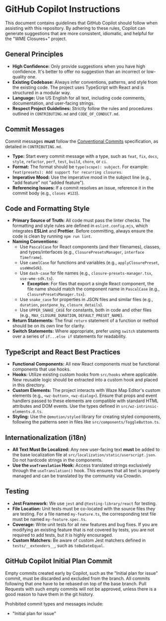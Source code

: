 # GitHub Copilot Instructions

This document contains guidelines that GitHub Copilot should follow when assisting with this repository. By adhering to these rules, Copilot can generate suggestions that are more consistent, idiomatic, and helpful for the "WME Closures+" project.

## General Principles

* **High Confidence:** Only provide suggestions when you have high confidence. It's better to offer no suggestion than an incorrect or low-quality one.
* **Existing Codebase:** Always infer conventions, patterns, and style from the existing code. The project uses TypeScript with React and is structured in a modular way.
* **Language:** Use US English for all text, including code comments, documentation, and user-facing strings.
* **Respect Project Guidelines:** Strictly follow the rules and procedures outlined in `CONTRIBUTING.md` and `CODE_OF_CONDUCT.md`.

## Commit Messages

Commit messages **must** follow the [Conventional Commits](https://www.conventionalcommits.org/) specification, as detailed in `CONTRIBUTING.md`.

* **Type:** Start every commit message with a type, such as `feat`, `fix`, `docs`, `style`, `refactor`, `perf`, `test`, `build`, `chore`, or `ci`.
* **Format:** The format should be `type(scope): subject`. For example: `feat(presets): Add support for recurring closures`.
* **Imperative Mood:** Use the imperative mood in the subject line (e.g., "add feature" not "added feature").
* **Referencing Issues:** If a commit resolves an issue, reference it in the commit body (e.g., `closes #123`).

## Code and Formatting Style

* **Primary Source of Truth:** All code must pass the linter checks. The formatting and style rules are defined in `eslint.config.mjs`, which integrates **ESLint** and **Prettier**. Before committing, always ensure the code is clean by running `npm run lint`.
* **Naming Conventions:**
    * Use `PascalCase` for React components (and their filenames), classes, and types/interfaces (e.g., `ClosurePresetsManager`, `interface Timeframe`).
    * Use `camelCase` for functions and variables (e.g., `applyClosurePreset`, `useWmeSdk`).
    * Use `dash-case` for file names (e.g., `closure-presets-manager.tsx`, `use-wme-sdk.ts`).
      * **Exception**: For files that export a single React component, the file name should match the component name in `PascalCase` (e.g., `ClosurePresetsManager.tsx`).
    * Use `snake_case` for properties in JSON files and similar files (e.g., `duration`, `postpone_by`, `closure_details`).
    * Use `UPPER_SNAKE_CASE` for constants, both in code and other files (e.g., `MAX_CLOSURE_DURATION`, `DEFAULT_PRESET_NAME`).
* **Return Statements:** The final `return` statement of a function or method should be on its own line for clarity.
* **Switch Statements:** Where appropriate, prefer using `switch` statements over a series of `if...else if` statements for readability.

## TypeScript and React Best Practices

* **Functional Components:** All new React components must be functional components that use hooks.
* **Hooks:** Utilize existing custom hooks from `src/hooks` where applicable. New reusable logic should be extracted into a custom hook and placed in this directory.
* **Custom Elements:** The project interacts with Waze Map Editor's custom elements (e.g., `<wz-button>`, `<wz-dialog>`). Ensure that props and event handlers passed to these elements are compatible with standard HTML attributes and DOM events. Use the types defined in `src/wz-intrinsic-elements.d.ts`.
* **Styling:** Use the `@emotion/styled` library for creating styled components, following the patterns seen in files like `src/components/ToggleButton.ts`.

## Internationalization (i18n)

* **All Text Must Be Localized:** Any new user-facing text **must** be added to the base localization file at `src/localization/static/userscript.json`. Do not hardcode strings in the components.
* **Use the `useTranslation` Hook:** Access translated strings exclusively through the `useTranslation()` hook. This ensures that all text is properly managed and can be translated by the community via Crowdin.

## Testing

* **Jest Framework:** We use `jest` and `@testing-library/react` for testing.
* **File Location:** Unit tests must be co-located with the source files they are testing. For a file named `my-feature.ts`, the corresponding test file must be named `my-feature.spec.ts`.
* **Coverage:** Write unit tests for all new features and bug fixes. If you are modifying an existing feature that is not covered by tests, you are not required to add tests, but it is highly encouraged.
* **Custom Matchers:** Be aware of custom Jest matchers defined in `tests/__extenders__`, such as `toBeDateEqual`.

## GitHub Copilot Initial Plan Commit

Empty commits created early by Copilot, such as the "Initial plan for issue" commit, must be discarded and excluded from the branch. All commits following that one have to be rebased on top of the base branch. Pull Requests with such empty commits will not be approved, unless there is a good reason to have them in the git history.

Prohibited commit types and messages include:
- "Initial plan for issue"
